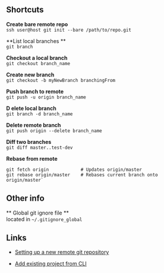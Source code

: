 ## Shortcuts  

**Create bare remote repo**  
`ssh user@host git init --bare /path/to/repo.git`  

**List local branches **  
`git branch`  

**Checkout a local branch**  
`git checkout branch_name`  

**Create new branch**  
`git checkout -b myNewBranch branchingFrom`

**Push branch to remote**   
`git push -u origin branch_name`  

**D elete local branch**  
`git branch -d branch_name`  

**Delete remote branch**  
`git push origin --delete branch_name`  

**Diff two branches**  
`git diff master..test-dev`  

**Rebase from remote**  
```
git fetch origin            # Updates origin/master  
git rebase origin/master    # Rebases current branch onto origin/master`
```

<!-- ***************************************************************** -->

## Other info

** Global git ignore file **    
located in `~/.gitignore_global`

<!-- ***************************************************************** -->

## Links

 - [Setting up a new remote git repository](https://gist.github.com/toolmantim/569530)

- [Add existing project from CLI](https://help.github.com/articles/adding-an-existing-project-to-github-using-the-command-line/)
